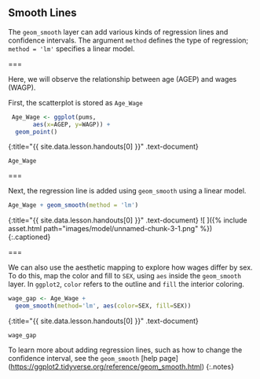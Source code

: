 ---
---



## Smooth Lines

The `geom_smooth` layer can add various kinds of regression lines and
confidence intervals. The argument `method` defines the type of regression; `method = 'lm'`  specifies a linear model.

===

Here, we will observe the relationship between age (AGEP) and wages (WAGP). 

First, the scatterplot is stored as `Age_Wage`



~~~r
 Age_Wage <- ggplot(pums, 
       aes(x=AGEP, y=WAGP)) +
  geom_point()
~~~
{:title="{{ site.data.lesson.handouts[0] }}" .text-document}


```
Age_Wage
```

===

Next, the regression line is added using `geom_smooth` using a linear model. 



~~~r
Age_Wage + geom_smooth(method = 'lm')
~~~
{:title="{{ site.data.lesson.handouts[0] }}" .text-document}
![ ]({% include asset.html path="images/model/unnamed-chunk-3-1.png" %})
{:.captioned}

===

We can also use the aesthetic mapping to explore how wages differ by sex. To do this, map the color and fill to `SEX`, using `aes` inside the `geom_smooth` layer. In `ggplot2`, `color` refers to the outline and `fill` the interior coloring.  



~~~r
wage_gap <- Age_Wage + 
  geom_smooth(method='lm', aes(color=SEX, fill=SEX))
~~~
{:title="{{ site.data.lesson.handouts[0] }}" .text-document}


```
wage_gap
```

To learn more about adding regression lines, such as how to change the confidence interval, see the `geom_smooth` [help page] (https://ggplot2.tidyverse.org/reference/geom_smooth.html)
{:.notes}


